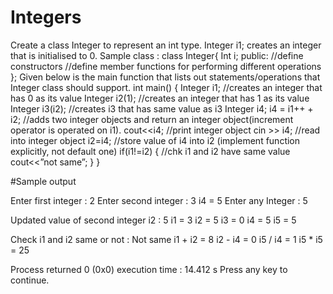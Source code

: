 # Integers
Create a class Integer to represent an int type.
Integer i1; creates an integer that is initialised to 0.
Sample class : 
class Integer{
  Int i;
  public: //define constructors
          //define member functions for performing different operations
};
Given below is the main function that lists out statements/operations that Integer class should support.
int main()
{
  Integer i1; //creates an integer that has 0 as its value
  Integer i2(1); //creates an integer that has 1 as its value
  Integer i3(i2); //creates i3 that has same value as i3
  Integer i4;
  i4 = i1++ + i2; //adds two integer objects and return an integer object(increment operator is operated on i1).
  cout<<i4; //print integer object
  cin >> i4; //read into integer object
  i2=i4; //store value of i4 into i2 (implement function explicitly, not default one)
  if(i1!=i2)
  { 
    //chk i1 and i2 have same value
    cout<<”not same”;
  }
}

#Sample output 

Enter first integer : 2
Enter second integer : 3
i4 = 5
Enter any Integer : 5

Updated value of second integer i2 : 5
i1 = 3
i2 = 5
i3 = 0
i4 = 5
i5 = 5

Check i1 and i2 same or not : Not same
i1 + i2 = 8
i2 - i4 = 0
i5 / i4 = 1
i5 * i5 = 25

Process returned 0 (0x0)   execution time : 14.412 s
Press any key to continue.
